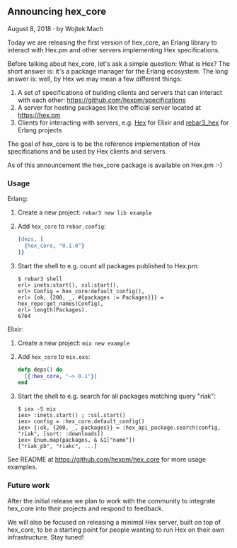 ## Announcing hex_core

<div class="subtitle">August 8, 2018 · by Wojtek Mach</div>

Today we are releasing the first version of hex_core, an Erlang library to interact with Hex.pm and other servers implementing Hex specifications.

Before talking about hex_core, let's ask a simple question: What is Hex? The short answer is: it's a package manager for the Erlang ecosystem. The long answer is: well, by Hex we may mean a few different things:
1. A set of specifications of building clients and servers that can interact with each other: https://github.com/hexpm/specifications
2. A server for hosting packages like the official server located at https://hex.pm
3. Clients for interacting with servers, e.g. [Hex](https://github.com/hexpm/hex) for Elixir and [rebar3_hex](https://github.com/tsloughter/rebar3_hex) for Erlang projects

The goal of hex_core is to be the reference implementation of Hex specifications and be used by Hex clients and servers.

As of this announcement the hex_core package is available on Hex.pm :-)

### Usage

Erlang:

1. Create a new project: `rebar3 new lib example`
2. Add `hex_core` to `rebar.config`:

   ```erlang
   {deps, [
     {hex_core, "0.1.0"}
   ]}
   ```
3. Start the shell to e.g. count all packages published to Hex.pm:

   ```
   $ rebar3 shell
   erl> inets:start(), ssl:start(),
   erl> Config = hex_core:default_config(),
   erl> {ok, {200, _, #{packages := Packages}}} = hex_repo:get_names(Config),
   erl> length(Packages).
   6764
   ```

Elixir:

1. Create a new project: `mix new example`
2. Add `hex_core` to `mix.exs`:

   ```elixir
   defp deps() do
     [{:hex_core, "~> 0.1"}]
   end
   ```

3. Start the shell to e.g. search for all packages matching query "riak":

   ```
   $ iex -S mix
   iex> :inets.start() ; :ssl.start()
   iex> config = :hex_core.default_config()
   iex> {:ok, {200, _, packages}} = :hex_api_package.search(config, "riak", [sort: :downloads])
   iex> Enum.map(packages, & &1["name"])
   ["riak_pb", "riakc", ...]
   ```

See README at <https://github.com/hexpm/hex_core> for more usage examples.

### Future work

After the initial release we plan to work with the community to integrate hex_core into their projects and respond to feedback.

We will also be focused on releasing a minimal Hex server, built on top of hex_core, to be a starting point for people wanting
to run Hex on their own infrastructure. Stay tuned!
